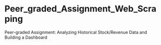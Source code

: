 # Peer_graded_Assignment_Web_Scraping
Peer-graded Assignment: Analyzing Historical Stock/Revenue Data and Building a Dashboard
